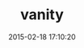 ---
layout: post
title:  "vanity"
repo:   "assaf/vanity"
date:   2015-02-18 17:10:20
gemurl: http://vanity.labnotes.org
---
